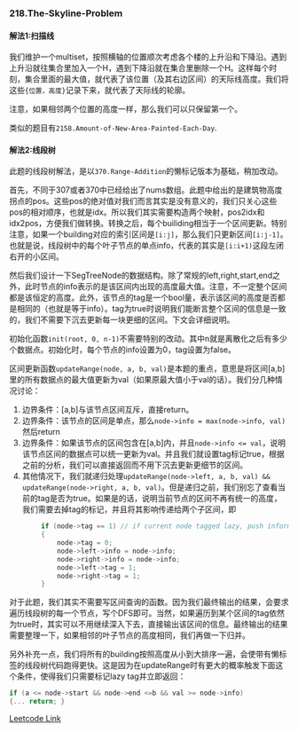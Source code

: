 ### 218.The-Skyline-Problem

#### 解法1:扫描线

我们维护一个multiset，按照横轴的位置顺次考虑各个楼的上升沿和下降沿。遇到上升沿就往集合里加入一个H，遇到下降沿就在集合里删除一个H。这样每个时刻，集合里面的最大值，就代表了该位置（及其右边区间）的天际线高度。我们将这些```{位置，高度}```记录下来，就代表了天际线的轮廓。

注意，如果相邻两个位置的高度一样，那么我们可以只保留第一个。

类似的题目有```2158.Amount-of-New-Area-Painted-Each-Day```.

#### 解法2:线段树

此题的线段树解法，是以```370.Range-Addition```的懒标记版本为基础，稍加改动。

首先，不同于307或者370中已经给出了nums数组。此题中给出的是建筑物高度拐点的pos。这些pos的绝对值对我们而言其实是没有意义的，我们只关心这些pos的相对顺序，也就是idx。所以我们其实需要构造两个映射，pos2idx和idx2pos，方便我们做转换。转换之后，每个builiding相当于一个区间更新。特别注意，如果一个building对应的索引区间是```[i:j]```，那么我们只更新区间```[i:j-1]```。也就是说，线段树中的每个叶子节点的单点info，代表的其实是```[i:i+1)```这段左闭右开的小区间。

然后我们设计一下SegTreeNode的数据结构。除了常规的left,right,start,end之外，此时节点的info表示的是该区间内出现的高度最大值。注意，不一定整个区间都是该恒定的高度。此外，该节点的tag是一个bool量，表示该区间的高度是否都是相同的（也就是等于info）。tag为true时说明我们能断言整个区间的信息是一致的，我们不需要下沉去更新每一块更细的区间。下文会详细说明。

初始化函数```init(root, 0, n-1)```不需要特别的改动。其中n就是离散化之后有多少个数据点。初始化时，每个节点的info设置为0，tag设置为false。

区间更新函数```updateRange(node, a, b, val)```是本题的重点，意思是将区间[a,b]里的所有数据点的最大值更新为val（如果原最大值小于val的话）。我们分几种情况讨论：
1. 边界条件：[a,b]与该节点区间互斥，直接return。
2. 边界条件：该节点的区间是单点，那么```node->info = max(node->info, val)```然后return
3. 边界条件：如果该节点的区间包含在[a,b]内，并且```node->info <= val```，说明该节点区间的数据点可以统一更新为val。并且我们就设置tag标记true，根据之前的分析，我们可以直接返回而不用下沉去更新更细节的区间。
4. 其他情况下，我们就递归处理```updateRange(node->left, a, b, val) && updateRange(node->right, a, b, val)```。但是递归之前，我们别忘了查看当前的tag是否为true。如果是的话，说明当前节点的区间不再有统一的高度，我们需要去掉tag的标记，并且将其影响传递给两个子区间，即
```cpp
        if (node->tag == 1) // if current node tagged lazy, push information down
        {
            node->tag = 0;            
            node->left->info = node->info;
            node->right->info = node->info;
            node->left->tag = 1;
            node->right->tag = 1;            
        }   
```
对于此题，我们其实不需要写区间查询的函数。因为我们最终输出的结果，会要求遍历线段树的每一个节点，写个DFS即可。当然，如果遍历到某个区间的tag依然为true时，其实可以不用继续深入下去，直接输出该区间的信息。最终输出的结果需要整理一下，如果相邻的叶子节点的高度相同，我们再做一下归并。

另外补充一点，我们将所有的building按照高度从小到大排序一遍，会使带有懒标签的线段树代码跑得更快。这是因为在updateRange时有更大的概率触发下面这个条件，使得我们只需要标记lazy tag并立即返回：
```cpp
if (a <= node->start && node->end <=b && val >= node->info) 
{... return; }
```

[Leetcode Link](https://leetcode.com/problems/the-skyline-problem)
